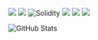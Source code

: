 <img src="https://ziadoua.github.io/m3-Markdown-Badges/badges/C++/c++3.svg"> <img src="https://ziadoua.github.io/m3-Markdown-Badges/badges/Python/python3.svg"> ![Solidity](https://img.shields.io/badge/Solidity-%23363636.svg?style=for-the-badge&logo=solidity&logoColor=white) <img src ="https://ziadoua.github.io/m3-Markdown-Badges/badges/Rust/rust1.svg"> 
<img src="https://ziadoua.github.io/m3-Markdown-Badges/badges/Java/java1.svg"> <img src="ttps://ziadoua.github.io/m3-Markdown-Badges/badges/Go/go1.svg">

![GitHub Stats](https://github-readme-stats.vercel.app/api?username=floor-licker&show_icons=true&hide_rank=true&theme=radical&include_all_commits=true&hide=stars)





